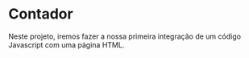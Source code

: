 # Contador
Neste projeto, iremos fazer a nossa primeira integração de um código Javascript com uma página HTML.
